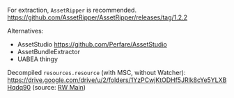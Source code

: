 For extraction, `AssetRipper` is recommended. 
https://github.com/AssetRipper/AssetRipper/releases/tag/1.2.2

Alternatives:
- AssetStudio
	https://github.com/Perfare/AssetStudio
- AssetBundleExtractor
- UABEA thingy

Decompiled `resources.resource` (with MSC, without Watcher):
https://drive.google.com/drive/u/2/folders/1YzPCwjKtODHf5JRlk8cYe5YLXBHqdq90
(source: [RW Main](https://discord.com/channels/291184728944410624/1068344185016569856/1068395551164473386))